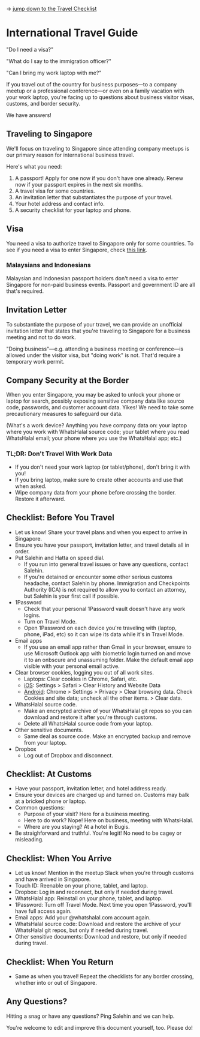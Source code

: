 → [jump down to the Travel Checklist](#checklist-before-you-travel)

# International Travel Guide

"Do I need a visa?"

"What do I say to the immigration officer?"

"Can I bring my work laptop with me?"

If you travel out of the country for business purposes—to a company meetup or a professional conference—or even on a family vacation with your work laptop, you're facing up to questions about business visitor visas, customs, and border security.

We have answers!

## Traveling to Singapore

We'll focus on traveling to Singapore since attending company meetups is our primary reason for international business travel.

Here's what you need:

1. A passport! Apply for one now if you don't have one already. Renew now if your passport expires in the next six months.
2. A travel visa for some countries.
3. An invitation letter that substantiates the purpose of your travel.
4. Your hotel address and contact info.
5. A security checklist for your laptop and phone.

## Visa

You need a visa to authorize travel to Singapore only for some countries. To see if you need a visa to enter Singapore, check [this link](https://www.mfa.gov.sg/content/mfa/overseasmission/new_delhi/visa_information/overview.html).

### Malaysians and Indonesians

Malaysian and Indonesian passport holders don't need a visa to enter Singapore for non-paid business events. Passport and government ID are all that's required.

## Invitation Letter

To substantiate the purpose of your travel, we can provide an unofficial invitation letter that states that you're traveling to Singapore for a business meeting and not to do work.

"Doing business"—e.g. attending a business meeting or conference—is allowed under the visitor visa, but "doing work" is not. That'd require a temporary work permit.

## Company Security at the Border

When you enter Singapore, you may be asked to unlock your phone or laptop for search, possibly exposing sensitive company data like source code, passwords, and customer account data. Yikes! We need to take some precautionary measures to safeguard our data.

(What's a work device? Anything you have company data on: your laptop where you work with WhatsHalal source code; your tablet where you read WhatsHalal email; your phone where you use the WhatsHalal app; etc.)

### TL;DR: Don't Travel With Work Data

* If you don't need your work laptop (or tablet/phone), don't bring it with you!
* If you bring laptop, make sure to create other accounts and use that when asked.
* Wipe company data from your phone before crossing the border. Restore it afterward.

## Checklist: Before You Travel

* Let us know! Share your travel plans and when you expect to arrive in Singapore.
* Ensure you have your passport, invitation letter, and travel details all in order.
* Put Salehin and Hatta on speed dial.
  * If you run into general travel issues or have any questions, contact Salehin.
  * If you're detained or encounter some other serious customs headache, contact Salehin by phone. Immigration and Checkpoints Authority (ICA) is not required to allow you to contact an attorney, but Salehin is your first call if possible.
* 1Password
  * Check that your personal 1Password vault doesn't have any work logins.
  * Turn on Travel Mode.
  * Open 1Password on each device you're traveling with (laptop, phone, iPad, etc) so it can wipe its data while it's in Travel Mode.
* Email apps
  * If you use an email app rather than Gmail in your browser, ensure to use Microsoft Outlook app with biometric login turned on and move it to an onbscure and unassuming folder. Make the default email app visible with your personal email active.
* Clear browser cookies, logging you out of all work sites.
  * Laptops: Clear cookies in Chrome, Safari, etc.
  * [iOS](https://support.apple.com/en-us/HT201265): Settings > Safari > Clear History and Website Data
  * [Android](https://support.google.com/chrome/answer/95647?co=GENIE.Platform%3DAndroid&hl=en): Chrome > Settings > Privacy > Clear browsing data. Check Cookies and site data; uncheck all the other items. > Clear data.
* WhatsHalal source code.
  * Make an encrypted archive of your WhatsHalal git repos so you can download and restore it after you're through customs.
  * Delete all WhatsHalal source code from your laptop.
* Other sensitive documents.
  * Same deal as source code. Make an encrypted backup and remove from your laptop.
* Dropbox
  * Log out of Dropbox and disconnect.

## Checklist: At Customs

* Have your passport, invitation letter, and hotel address ready.
* Ensure your devices are charged up and turned on. Customs may balk at a bricked phone or laptop.
* Common questions:
  * Purpose of your visit? Here for a business meeting.
  * Here to do work? Nope! Here on business, meeting with WhatsHalal.
  * Where are you staying? At a hotel in Bugis.
* Be straighforward and truthful. You're legit! No need to be cagey or misleading.

## Checklist: When You Arrive

* Let us know! Mention in the meetup Slack when you're through customs and have arrived in Singapore.
* Touch ID: Reenable on your phone, tablet, and laptop.
* Dropbox: Log in and reconnect, but only if needed during travel.
* WhatsHalal app: Reinstall on your phone, tablet, and laptop.
* 1Password: Turn off Travel Mode. Next time you open 1Password, you'll have full access again.
* Email apps: Add your @whatshalal.com account again.
* WhatsHalal source code: Download and restore the archive of your WhatsHalal git repos, but only if needed during travel.
* Other sensitive documents: Download and restore, but only if needed during travel.

## Checklist: When You Return

* Same as when you travel! Repeat the checklists for any border crossing, whether into or out of Singapore.


## Any Questions?

Hitting a snag or have any questions? Ping Salehin and we can help.

You're welcome to edit and improve this document yourself, too. Please do!
